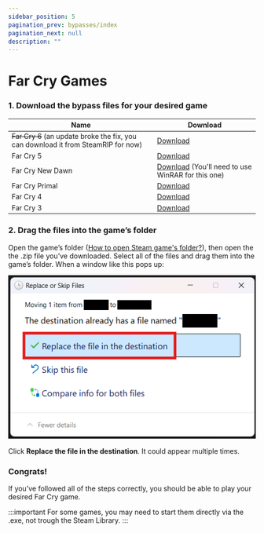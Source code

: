```yaml
---
sidebar_position: 5
pagination_prev: bypasses/index
pagination_next: null
description: ""
---
```


# Far Cry Games

### 1. Download the bypass files for your desired game
| Name | Download |
|------|----------|
| ~~Far Cry 6~~ (an update broke the fix, you can download it from SteamRIP for now) | [Download](https://steamrip.com/far-cry-6-ultimate-edition-free-download-z1/) |
| Far Cry 5 | [Download](https://files.catbox.moe/n3cqhn.zip) |
| Far Cry New Dawn | [Download](https://files.catbox.moe/5snk8o.rar) (You'll need to use WinRAR for this one) |
| Far Cry Primal | [Download](https://files.catbox.moe/and5sc.zip) |
| Far Cry 4 | [Download](https://files.catbox.moe/ci75kz.zip) |
| Far Cry 3 | [Download](https://files.catbox.moe/hm8pwz.zip) |

### 2. Drag the files into the game’s folder
Open the game’s folder ([How to open Steam game's folder?](/extras/opening_a_steam_games_folder)), then open the the .zip file you’ve downloaded. Select all of the files and drag them into the game’s folder. When a window like this pops up:

![](images/c3956f7a-c018-448b-9e02-973d28ed04c0-1.png)

Click **Replace the file in the destination**. It could appear multiple times.

### Congrats!
If you’ve followed all of the steps correctly, you should be able to play your desired Far Cry game.

:::important
For some games, you may need to start them directly via the .exe, not trough the Steam Library.
:::